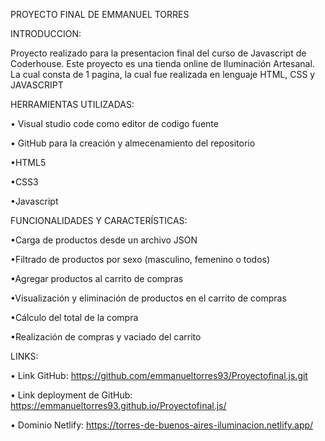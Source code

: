 PROYECTO FINAL DE EMMANUEL TORRES

INTRODUCCION:

Proyecto realizado para la presentacion final del curso de Javascript de Coderhouse.
Este proyecto es una tienda online de Iluminación Artesanal.
La cual consta de 1 pagina, la cual fue realizada en lenguaje HTML, CSS y JAVASCRIPT


HERRAMIENTAS UTILIZADAS:

• Visual studio code como editor de codigo fuente

• GitHub para la creación y almecenamiento del repositorio

•HTML5

•CSS3

•Javascript


FUNCIONALIDADES Y CARACTERÍSTICAS:

•Carga de productos desde un archivo JSON

•Filtrado de productos por sexo (masculino, femenino o todos)

•Agregar productos al carrito de compras

•Visualización y eliminación de productos en el carrito de compras

•Cálculo del total de la compra

•Realización de compras y vaciado del carrito

LINKS:

• Link GitHub: https://github.com/emmanueltorres93/Proyectofinal.js.git

• Link deployment de GitHub: https://emmanueltorres93.github.io/Proyectofinal.js/

• Dominio Netlify: https://torres-de-buenos-aires-iluminacion.netlify.app/
